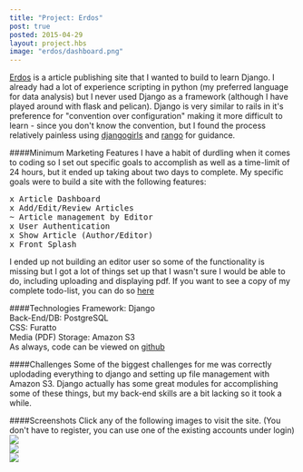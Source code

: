 ```yaml
---
title: "Project: Erdos"
post: true
posted: 2015-04-29
layout: project.hbs
image: "erdos/dashboard.png"
---
```

[Erdos](http://erdos.jason.lt) is a article publishing site that I wanted to build to learn Django. I already had a lot of experience scripting in python (my preferred language for data analysis) but I never used Django as a framework (although I have played around with flask and pelican). Django is very similar to rails in it's preference for "convention over configuration" making it more difficult to learn - since you don't know the convention, but I found the process relatively painless using [djangogirls](http://djangogirls.org/) and [rango](http://www.tangowithdjango.com/) for guidance.

####Minimum Marketing Features
I have a habit of durdling when it comes to coding so I set out specific goals to accomplish as well as a time-limit of 24 hours, but it ended up taking about two days to complete. My specific goals were to build a site with the following features:
<pre>
x Article Dashboard
x Add/Edit/Review Articles
~ Article management by Editor
x User Authentication
x Show Article (Author/Editor)
x Front Splash
</pre>
I ended up not building an editor user so some of the functionality is missing but I got a lot of things set up that I wasn't sure I would be able to do, including uploading and displaying pdf. If you want to see a copy of my complete todo-list, you can do so [here](https://github.com/jltran/erdos/blob/master/notes.txt)  

####Technologies
Framework: Django  
Back-End/DB: PostgreSQL  
CSS: Furatto  
Media (PDF) Storage: Amazon S3  
As always, code can be viewed on [github](https://github.com/jltran/erdos)

####Challenges
Some of the biggest challenges for me was correctly uplodading everything to django and setting up file management with Amazon S3. Django actually has some great modules for accomplishing some of these things, but my back-end skills are a bit lacking so it took a while.

####Screenshots
Click any of the following images to visit the site. (You don't have to register, you can use one of the existing accounts under login)    
[![]({{assets}}/images/erdos/dashboard.png)](http://erdos.jason.lt)  
[![]({{assets}}/images/erdos/article.png)](http://erdos.jason.lt)  
[![]({{assets}}/images/erdos/reviews.png)](http://erdos.jason.lt)  